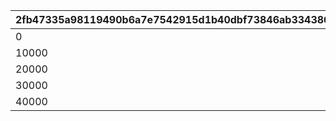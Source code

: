 |2fb47335a98119490b6a7e7542915d1b40dbf73846ab33438634a4e2154701b0|c5da0d833d2236c459cc08f9d11217e39b231fbcd3dcb06152bbdebad6d18286|b54dfbc53405ae8de374cc576ff648f3e772baa31cafc7df7ce984de3895de59|
| --- | --- | --- |
|0|1|3|
|10000|2|4|
|20000|3|5|
|30000|4|5|
|40000|5|5|